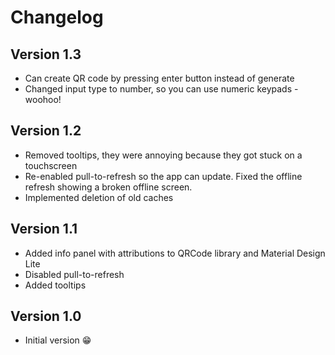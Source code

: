 # Changelog 

## Version 1.3
- Can create QR code by pressing enter button instead of generate
- Changed input type to number, so you can use numeric keypads - woohoo!


## Version 1.2
- Removed tooltips, they were annoying because they got stuck on a touchscreen
- Re-enabled pull-to-refresh so the app can update. Fixed the offline refresh showing a broken offline screen.
- Implemented deletion of old caches

## Version 1.1
- Added info panel with attributions to QRCode library and Material Design Lite
- Disabled pull-to-refresh
- Added tooltips

## Version 1.0 
- Initial version :grin: 